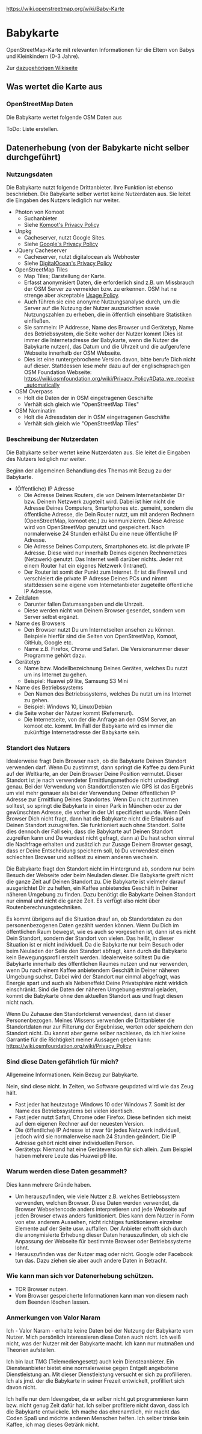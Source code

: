 https://wiki.openstreetmap.org/wiki/Baby-Karte

# Babykarte
OpenStreetMap-Karte mit relevanten Informationen für die Eltern von Babys und Kleinkindern (0-3 Jahre).

Zur [dazugehörigen Wikiseite](https://wiki.openstreetmap.org/wiki/Baby-Karte)

## Was wertet die Karte aus

### OpenStreetMap Daten
Die Babykarte wertet folgende OSM Daten aus

ToDo: Liste erstellen.

## Datenerhebung (von der Babykarte nicht selber durchgeführt)

### Nutzungsdaten
Die Babykarte nutzt folgende Drittanbieter. Ihre Funktion ist ebenso beschrieben. Die Babykarte selber wertet keine Nutzerdaten aus. Sie leitet die Eingaben des Nutzers lediglich nur weiter.

- Photon von Komoot
  - Suchanbieter
  - Siehe [Komoot's Privacy Policy](https://www.komoot.de/privacy)
- Unpkg
  - Cacheserver, nutzt Google Sites.
  - Siehe [Google's Privacy Policy](https://policies.google.com/privacy#infocollect)
- JQuery Cacheserver
  - Cacheserver, nutzt digitalocean als Webhoster
  - Siehe [DigitalOcean's Privacy Policy](https://www.digitalocean.com/legal/privacy-policy/)
- OpenStreetMap Tiles
  - Map Tiles; Darstellung der Karte.
  - Erfasst anonymisiert Daten, die erforderlich sind z.B. um Missbrauch der OSM Server zu vermeiden bzw. zu erkennen. OSM hat ne strenge aber akzeptable [Usage Policy](https://operations.osmfoundation.org/policies/tiles/).
  - Auch führen sie eine anonyme Nutzungsanalyse durch, um die Server auf die Nutzung der Nutzer auszurichten sowie Nutzungszahlen zu erheben, die in öffentlich einsehbare Statistiken einfließen.
  - Sie sammeln: IP Addresse, Name des Browser und Gerätetyp, Name des Betriebssystem, die Seite woher der Nutzer kommt (Dies ist immer die Internetadresse der Babykarte, wenn die Nutzer die Babykarte nutzen), das Datum und die Uhrzeit und die aufgerufene Webseite innerhalb der OSM Webseite.
  - Dies ist eine runtergebrochene Version davon, bitte berufe Dich nicht auf dieser. Stattdessen lese mehr dazu auf der englischsprachigen OSM Foundation Webseite: https://wiki.osmfoundation.org/wiki/Privacy_Policy#Data_we_receive_automatically
- OSM Overpass
  - Holt die Daten der in OSM eingetragenen Geschäfte
  - Verhält sich gleich wie "OpenStreetMap Tiles"
- OSM Nominatim
  - Holt die Adressdaten der in OSM eingetragenen Geschäfte
  - Verhält sich gleich wie "OpenStreetMap Tiles"

### Beschreibung der Nutzerdaten
Die Babykarte selber wertet keine Nutzerdaten aus. Sie leitet die Eingaben des Nutzers lediglich nur weiter.

Beginn der allgemeinen Behandlung des Themas mit Bezug zu der Babykarte.

- (Öffentliche) IP Adresse
  - Die Adresse Deines Routers, die von Deinem Internetanbieter Dir bzw. Deinem Netzwerk zugeteilt wird. Dabei ist hier nicht die Adresse Deines Computers, Smartphones etc. gemeint, sondern die öffentliche Adresse, die Dein Router nutzt, um mit anderen Rechnern (OpenStreetMap, komoot etc.) zu konmunizieren. Diese Adresse wird von OpenStreetMap genutzt und gespeichert. Nach normalerweise 24 Stunden erhälst Du eine neue öffentliche IP Adresse.
  - Die Adresse Deines Computers, Smartphones etc. ist die private IP Adresse. Diese wird nur innerhalb Deines eigenen Rechnernetzes (Netzwerk) genutzt. Das Internet weiß darüber nichts. Jeder mit einem Router hat ein eigenes Netzwerk (Intranet).
  - Der Router ist somit der Punkt zum Internet. Er ist die Firewall und verschleiert die private IP Adresse Deines PCs und nimmt stattdessen seine eigene vom Internetanbieter zugeteilte öffentliche IP Adresse.
- Zeitdaten
  - Darunter fallen Datumsangaben und die Uhrzeit.
  - Diese werden nicht von Deinem Browser gesendet, sondern vom Server selbst ergänzt.
- Name des Browsers
  - Den Browser nutzt Du um Internetseiten ansehen zu können. Beispiele hierfür sind die Seiten von OpenStreetMap, Komoot, GitHub, Google etc.
  - Name z.B. Firefox, Chrome und Safari. Die Versionsnummer dieser Programme gehört dazu.
- Gerätetyp
  - Name bzw. Modellbezeichnung Deines Gerätes, welches Du nutzt um ins Internet zu gehen.
  - Beispiel: Huawei p9 lite, Samsung S3 Mini
- Name des Betriebssystems
  - Den Namen des Betriebssystems, welches Du nutzt um ins Internet zu gehen.
  - Beispiel: Windows 10, Linux/Debian
- die Seite woher der Nutzer kommt (Referrerurl).
  - Die Internetseite, von der die Anfrage an den OSM Server, an komoot etc. kommt. Im Fall der Babykarte wird es immer die zukünftige Internetadresse der Babykarte sein.

### Standort des Nutzers
Idealerweise fragt Dein Browser nach, ob die Babykarte Deinen Standort verwenden darf. Wenn Du zustimmst, dann springt die Kaffee zu dem Punkt auf der Weltkarte, an der Dein Browser Deine Position vermutet. Dieser Standort ist je nach verwendeter Ermittlungsmethode nicht unbedingt genau. Bei der Verwendung von Standortdiensten wie GPS ist das Ergebnis um viel mehr genauer als bei der Verwendung Deiner öffentlichen IP Adresse zur Ermittlung Deines Standortes. Wenn Du nicht zustimmen solltest, so springt die Babykarte in einen Park in München oder zu der gewünschten Adresse, die vorher in der Url specifiziert wurde. Wenn Dein Browser Dich nicht fragt, dann hat die Babykarte nicht die Erlaubnis auf Deinen Standort zuzugreifen. Sie funktioniert auch ohne Standort. Sollte dies dennoch der Fall sein, dass die Babykarte auf Deinen Standort zugreifen kann und Du wurdest nicht gefragt, dann a) Du hast schon einmal die Nachfrage erhalten und zusätzlich zur Zusage Deinem Browser gesagt, dass er Deine Entscheidung speichern soll, b) Du verwendest einen schlechten Browser und solltest zu einem anderen wechseln.

Die Babykarte fragt den Standort nicht im Hintergrund ab, sondern nur beim Besuch der Webseite oder beim Neuladen dieser. Die Babykarte greift nicht die ganze Zeit auf Deinen Standort zu. Die Babykarte ist vielmehr darauf ausgerichtet Dir zu helfen, ein Kaffee anbietendes Geschäft in Deiner näheren Umgebung zu finden. Dazu benötigt die Babykarte Deinen Standort nur einmal und nicht die ganze Zeit. Es verfügt also nicht über Routenberechnungstechniken.

Es kommt übrigens auf die Situation drauf an, ob Standortdaten zu den personenbezogenen Daten gezählt werden können. Wenn Du Dich im öffentlichen Raum bewegst, wie es auch so vorgesehen ist, dann ist es nicht Dein Standort, sondern der Standort von vielen. Das heißt, in dieser Situation ist er nicht individuell. Da die Babykarte nur beim Besuch oder beim Neuladen der Seite den Standort abfragt, kann durch die Babykarte kein Bewegungsprofil erstellt werden. Idealerweise solltest Du die Babykarte innerhalb des öffentlichen Raumes nutzen und nur verwenden, wenn Du nach einem Kaffee anbietendem Geschäft in Deiner näheren Umgebung suchst. Dabei wird der Standort nur einmal abgefragt, was Energie spart und auch als Nebeneffekt Deine Privatsphäre nicht wirklich einschränkt. Sind die Daten der näheren Umgebung erstmal geladen, kommt die Babykarte ohne den aktuellen Standort aus und fragt diesen nicht nach.

Wenn Du Zuhause den Standortdienst verwendest, dann ist dieser Personenbezogen. Meines Wissens verwenden die Drittanbieter die Standortdaten nur zur Filterung der Ergebnisse, werten oder speichern den Standort nicht. Du kannst aber gerne selber nachlesen, da ich hier keine Garrantie für die Richtigkeit meiner Aussagen geben kann: https://wiki.osmfoundation.org/wiki/Privacy_Policy

### Sind diese Daten gefährlich für mich?
Allgemeine Informationen. Kein Bezug zur Babykarte.

Nein, sind diese nicht. In Zeiten, wo Software geupdated wird wie das Zeug hält.

- Fast jeder hat heutzutage Windows 10 oder Windows 7. Somit ist der Name des Betriebssystems bei vielen identisch.
- Fast jeder nutzt Safari, Chrome oder Firefox. Diese befinden sich meist auf dem eigenen Rechner auf der neuesten Version.
- Die (öffentliche) IP Adresse ist zwar für jedes Netzwerk individuell, jedoch wird sie normalerweise nach 24 Stunden geändert. Die IP Adresse gehört nicht einer individuellen Person.
- Gerätetyp: Niemand hat eine Geräteversion für sich allein. Zum Beispiel haben mehrere Leute das Huawei p9 lite.

### Warum werden diese Daten gesammelt?
Dies kann mehrere Gründe haben.

- Um herauszufinden, wie viele Nutzer z.B. welches Betriebssystem verwenden, welchen Browser. Diese Daten werden verwendet, da Browser Webseitencode anders interpretieren und jede Webseite auf jeden Browser etwas anders funktioniert. Dies kann dem Nutzer in Form von etw. anderem Aussehen, nicht richtiges funktionieren einzelner Elemente auf der Seite usw. auffallen. Der Anbieter erhofft sich durch die anonymisierte Erhebung dieser Daten herauszufinden, ob sich die Anpassung der Webseite für bestimmte Browser oder Betriebssysteme lohnt.
- Herauszufinden was der Nutzer mag oder nicht. Google oder Facebook tun das. Dazu ziehen sie aber auch andere Daten in Betracht.

### Wie kann man sich vor Datenerhebung schützen.
- TOR Browser nutzen.
- Vom Browser gespeicherte Informationen kann man von diesem nach dem Beenden löschen lassen.

### Anmerkungen von Valor Naram

Ich - Valor Naram - erhalte keine Daten bei der Nutzung der Babykarte vom Nutzer. Mich persönlich interessieren diese Daten auch nicht. Ich weiß nicht, was der Nutzer mit der Babykarte macht. Ich kann nur mutmaßen und Theorien aufstellen.

Ich bin laut TMG (Telemediengesetz) auch kein Diensteanbieter. Ein Diensteanbieter bietet eine normalerweise gegen Entgelt angebotene Dienstleistung an. Mit dieser Dienstleistung versucht er sich zu profillieren. Ich als jmd. der die Babykarte in seiner Frezeit entwickelt, profilliert sich davon nicht.

Ich helfe nur dem Ideengeber, da er selber nicht gut programmieren kann bzw. nicht genug Zeit dafür hat. Ich selber profitiere nicht davon, dass ich die Babykarte entwickele. Ich mache das ehrenamtlich, mir macht das Coden Spaß und möchte anderen Menschen helfen. Ich selber trinke kein Kaffee, ich mag dieses Getränk nicht.
